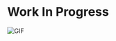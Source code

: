# Work In Progress 

![GIF](https://media1.giphy.com/media/v1.Y2lkPTc5MGI3NjExYTI5eXB1eDJ3dXV5cG8wNjNjNXBuemMzMnk0MWxrcnZlOXdpZHhmYyZlcD12MV9pbnRlcm5hbF9naWZfYnlfaWQmY3Q9Zw/FKvAM3YHoATjlvvg32/giphy.webp)